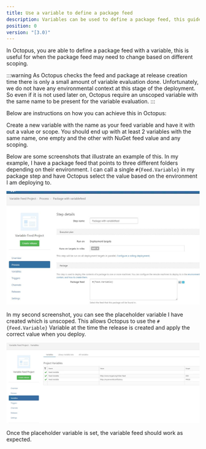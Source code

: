 ```yaml
---
title: Use a variable to define a package feed
description: Variables can be used to define a package feed, this guide will show you how.
position: 0
version: "[3.0)"
---
```


In Octopus, you are able to define a package feed with a variable, this is useful for when the package feed may need to change based on different scoping.

:::warning
As Octopus checks the feed and package at release creation time there is only a small amount of variable evaluation done. Unfortunately, we do not have any environmental context at this stage of the deployment. So even if it is not used later on, Octopus require an unscoped variable with the same name to be present for the variable evaluation.
:::

Below are instructions on how you can achieve this in Octopus:</p>
Create a new variable with the name as your feed variable and have it with out a value or scope. You should end up with at least 2 variables with the same name, one empty and the other with NuGet feed value and any scoping.


Below are some screenshots that illustrate an example of this. In my example, I have a package feed that points to three different folders depending on their environment. I can call a single `#{Feed.Variable}` in my package step and have Octopus select the value based on the environment I am deploying to. 

![Defining the feed value as a variable on the package step](process.JPG)

In my second screenshot, you can see the placeholder variable I have created which is unscoped. This allows Octopus to use the `#{Feed.Variable}` Variable at the time the release is created and apply the correct value when you deploy.

![Defining a unscoped placeholder variable in the project variables with out a scope](variable.JPG)

Once the placeholder variable is set, the variable feed should work as expected.

